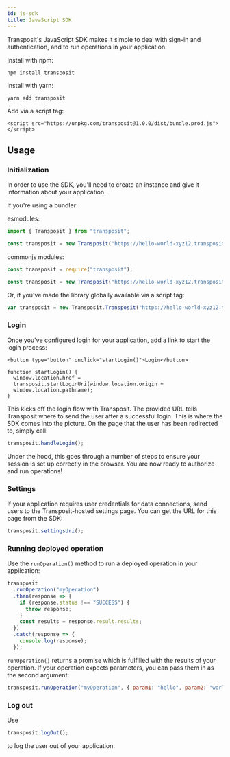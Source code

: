 ```yaml
---
id: js-sdk
title: JavaScript SDK
---
```


Transposit's JavaScript SDK makes it simple to deal with sign-in and authentication, and to run operations in your application.

Install with npm:

```text
npm install transposit
```

Install with yarn:

```text
yarn add transposit
```

Add via a script tag:

```markup
<script src="https://unpkg.com/transposit@1.0.0/dist/bundle.prod.js"></script>
```

## Usage

### Initialization

In order to use the SDK, you'll need to create an instance and give it information about your application.

If you're using a bundler:

esmodules:

```javascript
import { Transposit } from "transposit";

const transposit = new Transposit("https://hello-world-xyz12.transposit.io");
```

commonjs modules:

```javascript
const transposit = require("transposit");

const transposit = new Transposit("https://hello-world-xyz12.transposit.io");
```

Or, if you've made the library globally available via a script tag:

```javascript
var transposit = new Transposit.Transposit("https://hello-world-xyz12.transposit.io");
```

### Login

Once you've configured login for your application, add a link to start the login process:

```
<button type="button" onclick="startLogin()">Login</button>

function startLogin() {
  window.location.href =
  transposit.startLoginUri(window.location.origin +
  window.location.pathname);
}
```

This kicks off the login flow with Transposit. The provided URL tells Transposit where to send the user after a successful login. This is where the SDK comes into the picture. On the page that the user has been redirected to, simply call:

```javascript
transposit.handleLogin();
```

Under the hood, this goes through a number of steps to ensure your session is set up correctly in the browser. You are now ready to authorize and run operations!

### Settings

If your application requires user credentials for data connections, send users to the Transposit-hosted settings page. You can get the URL for this page from the SDK:

```javascript
transposit.settingsUri();
```

### Running deployed operation

Use the `runOperation()` method to run a deployed operation in your application:

```javascript
transposit
  .runOperation("myOperation")
  .then(response => {
    if (response.status !== "SUCCESS") {
      throw response;
    }
    const results = response.result.results;
  })
  .catch(response => {
    console.log(response);
  });
```

`runOperation()` returns a promise which is fulfilled with the results of your operation. If your operation expects parameters, you can pass them in as the second argument:

```javascript
transposit.runOperation("myOperation", { param1: "hello", param2: "world" });
```

### Log out

Use

```javascript
transposit.logOut();
```

to log the user out of your application.


